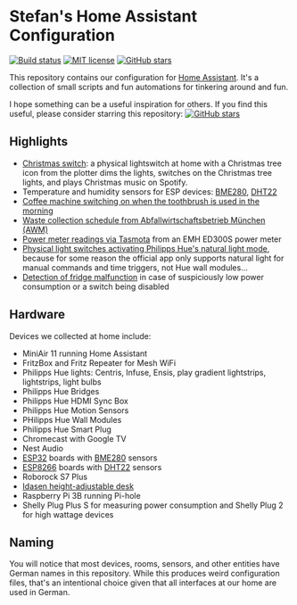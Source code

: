 # Stefan's Home Assistant Configuration

[![Build status](https://github.com/stoman/homeassistant-config/actions/workflows/home-assistant.yml/badge.svg)](https://github.com/stoman/homeassistant-config/actions/)
[![MIT license](https://img.shields.io/github/license/stoman/homeassistant-config.svg)](LICENSE.md)
[![GitHub stars](https://img.shields.io/github/stars/stoman/homeassistant-config.svg)](https://github.com/stoman/homeassistant-config/stargazers/)

This repository contains our configuration for [Home Assistant](https://github.com/home-assistant). It's a collection of small scripts and fun automations for tinkering around and fun.

I hope something can be a useful inspiration for others. If you find this useful, please consider starring this repository: [![GitHub stars](https://img.shields.io/github/stars/stoman/homeassistant-config.svg?style=social)](https://github.com/stoman/homeassistant-config/stargazers/)

## Highlights

- [Christmas switch](automations/christmas_mode.yaml): a physical lightswitch at home with a Christmas tree icon from the plotter dims the lights, switches on the Christmas tree lights, and plays Christmas music on Spotify.
- Temperature and humidity sensors for ESP devices: [BME280](esphome/.sensor.bme280.yaml), [DHT22](esphome/.sensor.dht22.yaml)
- [Coffee machine switching on when the toothbrush is used in the morning](automations/coffee.yaml)
- [Waste collection schedule from Abfallwirtschaftsbetrieb München (AWM)](packages/waste_collection_schedule.yaml)
- [Power meter readings via Tasmota](packages/tasmota_smart_meter.yaml) from an EMH ED300S power meter
- [Physical light switches activating Philipps Hue's natural light mode](automations/lights/), because for some reason the official app only supports natural light for manual commands and time triggers, not Hue wall modules...
- [Detection of fridge malfunction](automations/fridge/) in case of suspiciously low power consumption or a switch being disabled

## Hardware

Devices we collected at home include:

- MiniAir 11 running Home Assistant
- FritzBox and Fritz Repeater for Mesh WiFi
- Philipps Hue lights: Centris, Infuse, Ensis, play gradient lightstrips, lightstrips, light bulbs
- Philipps Hue Bridges
- Philipps Hue HDMI Sync Box
- Philipps Hue Motion Sensors
- PHilipps Hue Wall Modules
- Philipps Hue Smart Plug
- Chromecast with Google TV
- Nest Audio
- [ESP32](esphome/.device.esp32.yaml) boards with [BME280](esphome/.sensor.bme280.yaml) sensors
- [ESP8266](esphome/.device.esp8266.yaml) boards with [DHT22](esphome/.sensor.dht22.yaml) sensors
- Roborock S7 Plus
- [Idasen height-adjustable desk](esphome/.sensor.idasen.yaml)
- Raspberry Pi 3B running Pi-hole
- Shelly Plug Plus S for measuring power consumption and Shelly Plug 2 for high wattage devices

## Naming

You will notice that most devices, rooms, sensors, and other entities have German names in this repository. While this produces weird configuration files, that's an intentional choice given that all interfaces at our home are used in German.
